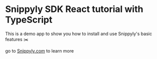 # Snippyly SDK React tutorial with TypeScript

This is a demo app to show you how to install and use Snippyly's basic features ✂️

go to [Snippyly.com](https://www.snippyly.com) to learn more 
